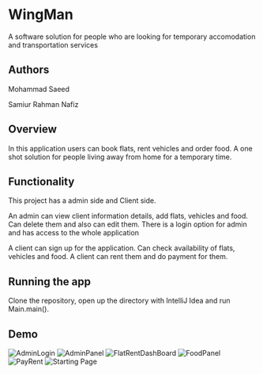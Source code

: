 # WingMan

A software solution for people who are looking for temporary accomodation and transportation services


## Authors

Mohammad Saeed

Samiur Rahman Nafiz


## Overview

In this application users can book flats, rent vehicles and order food. A one shot solution for people living away from home for a temporary time.
## Functionality

This project has a admin side and Client side. 

An admin can view client information details, add flats, vehicles and food. Can delete them and also can edit them. There is a login option for admin and has access to the whole application

A client can sign up for the application. Can check availability of flats, vehicles and food. A client can rent them and do payment for them.



## Running the app

Clone the repository, open up the directory with IntelliJ Idea and run Main.main().

## Demo

![AdminLogin](https://github.com/saeflobor/WingMan_OOC1_Project/assets/171501064/2939b3da-de4d-40c3-8bb0-367a86623210)
![AdminPanel](https://github.com/saeflobor/WingMan_OOC1_Project/assets/171501064/eab3c68e-74fc-432a-b766-19bac14e7ed3)
![FlatRentDashBoard](https://github.com/saeflobor/WingMan_OOC1_Project/assets/171501064/4d60521a-10d5-4062-9d30-6f5da949884d)
![FoodPanel](https://github.com/saeflobor/WingMan_OOC1_Project/assets/171501064/435d0ecf-337c-4b3d-ac40-4664f0bb1ba1)
![PayRent](https://github.com/saeflobor/WingMan_OOC1_Project/assets/171501064/1f265772-ff1f-4c9b-b444-b8610920e921)
![Starting Page](https://github.com/saeflobor/WingMan_OOC1_Project/assets/171501064/72ebe3f4-3010-4d04-ac29-3eac6c848f4b)
